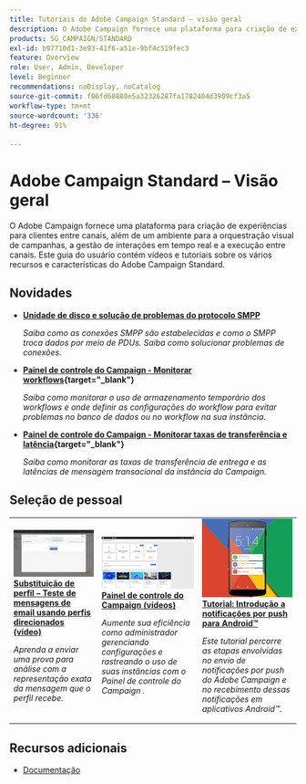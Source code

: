 ```yaml
---
title: Tutoriais do Adobe Campaign Standard — visão geral
description: O Adobe Campaign fornece uma plataforma para criação de experiências para clientes entre canais, além de um ambiente para a orquestração visual de campanhas, a gestão de interações em tempo real e a execução entre canais. Este guia do usuário contém vídeos e tutoriais sobre os vários recursos e características do Adobe Campaign Standard.
products: SG_CAMPAIGN/STANDARD
exl-id: b97710d1-3e93-41f6-a51e-9bf4c519fec3
feature: Overview
role: User, Admin, Developer
level: Beginner
recommendations: noDisplay, noCatalog
source-git-commit: f06fd60880e5a32326287fa1782404d3909cf3a5
workflow-type: tm+mt
source-wordcount: '336'
ht-degree: 91%

---
```


# Adobe Campaign Standard – Visão geral

O Adobe Campaign fornece uma plataforma para criação de experiências para clientes entre canais, além de um ambiente para a orquestração visual de campanhas, a gestão de interações em tempo real e a execução entre canais. Este guia do usuário contém vídeos e tutoriais sobre os vários recursos e características do Adobe Campaign Standard.

## Novidades

* **[Unidade de disco e solução de problemas do protocolo SMPP](https://experienceleague.adobe.com/docs/campaign-learn/set-up-sms-for-adobe-campaign/smpp-deep-dive-and-troubleshooting.html)**

   *Saiba como as conexões SMPP são estabelecidas e como o SMPP troca dados por meio de PDUs. Saiba como solucionar problemas de conexões.*

* **[Painel de controle do Campaign - Monitorar workflows](https://experienceleague.adobe.com/docs/control-panel-learn/control-panel/performance-monitoring/monitor-workflows.html?lang=pt-BR){target=&quot;_blank&quot;}**

   *Saiba como monitorar o uso de armazenamento temporário dos workflows e onde definir as configurações do workflow para evitar problemas no banco de dados ou no workflow na sua instância.*

* **[Painel de controle do Campaign - Monitorar taxas de transferência e latência](https://experienceleague.adobe.com/docs/control-panel-learn/control-panel/performance-monitoring/monitor-throughputs-and-latency.html?lang=pt-BR){target=&quot;_blank&quot;}**

   *Saiba como monitorar as taxas de transferência de entrega e as latências de mensagem transacional da instância do Campaign.*

## Seleção de pessoal

<table>
<tr>
  <td>
    <a href="./communication-channels/email/profile-substitution.md"> 
      <img alt="Substituição de perfil – Teste de mensagens de email usando perfis direcionados (vídeo)" src="./assets/substitution_tab.png"/>
    </a>
    <div>
      <a href="./communication-channels/email/profile-substitution.md">
    <strong>Substituição de perfil – Teste de mensagens de email usando perfis direcionados (vídeo)</strong>
    </a>
    </div>
    <p>
    <em>Aprenda a enviar uma prova para análise com a representação exata da mensagem que o perfil recebe.</em>
    <p>
  </td>
   <td>
    <a href="https://experienceleague.adobe.com/docs/campaign-standard-learn/control-panel/control-panel-overview.html?lang=pt-BR">
      <img alt="Painel de controle do Campaign (vídeos)" src="./assets/control-panel.png" />
    </a>
    <div>
    <a href="https://experienceleague.adobe.com/docs/campaign-standard-learn/control-panel/control-panel-overview.html?lang=br">
    <strong>Painel de controle do Campaign (vídeos)</strong>
    </a>
    </div>
    <p>
    <em> Aumente sua eficiência como administrador gerenciando configurações e rastreando o uso de suas instâncias com o Painel de controle do Campaign .</em>
    <p>
  </td>
  <td>
    <a href="https://experienceleague.adobe.com/docs/campaign-standard-learn/getting-started-with-push-notifications-android/introduction.html?lang=br">
      <img alt="Tutorial: Introdução a notificações por push para Android" src="./assets/push-for-android.png" />
    </a>
    <div>
      <a href="https://experienceleague.adobe.com/docs/campaign-standard-learn/getting-started-with-push-notifications-android/introduction.html?lang=en">
    <strong>Tutorial: Introdução a notificações por push para Android™</strong>
    </a>
    </div>
    <p>
    <em>Este tutorial percorre as etapas envolvidas no envio de notificações por push do Adobe Campaign e no recebimento dessas notificações em aplicativos Android™. </em>
    <p>
  </td>
</tr>
</table>

## Recursos adicionais

* [Documentação](https://experienceleague.adobe.com/docs/campaign-standard/using/campaign-standard-home.html?lang=br)
